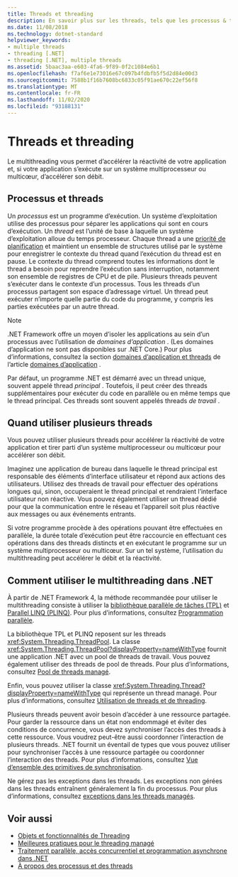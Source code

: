 ```yaml
---
title: Threads et threading
description: En savoir plus sur les threads, tels que les processus & threads, quand utiliser plusieurs threads, & Comment utiliser le multithreading pour augmenter la réactivité ou le débit dans .NET.
ms.date: 11/08/2018
ms.technology: dotnet-standard
helpviewer_keywords:
- multiple threads
- threading [.NET]
- threading [.NET], multiple threads
ms.assetid: 5baac3aa-e603-4fa6-9f89-0f2c1084e6b1
ms.openlocfilehash: f7af6e1e73016e67c097b4fdbfb5f5d2d84e00d3
ms.sourcegitcommit: 7588b1f16b7608bc6833c05f91ae670c22ef56f8
ms.translationtype: MT
ms.contentlocale: fr-FR
ms.lasthandoff: 11/02/2020
ms.locfileid: "93188131"
---
```

# <a name="threads-and-threading"></a>Threads et threading

Le multithreading vous permet d’accélérer la réactivité de votre application et, si votre application s’exécute sur un système multiprocesseur ou multicœur, d’accélérer son débit.

## <a name="processes-and-threads"></a>Processus et threads

Un *processus* est un programme d’exécution. Un système d’exploitation utilise des processus pour séparer les applications qui sont en cours d’exécution. Un *thread* est l’unité de base à laquelle un système d’exploitation alloue du temps processeur. Chaque thread a une [priorité de planification](scheduling-threads.md) et maintient un ensemble de structures utilisé par le système pour enregistrer le contexte du thread quand l’exécution du thread est en pause. Le contexte du thread comprend toutes les informations dont le thread a besoin pour reprendre l’exécution sans interruption, notamment son ensemble de registres de CPU et de pile. Plusieurs threads peuvent s’exécuter dans le contexte d’un processus. Tous les threads d’un processus partagent son espace d’adressage virtuel. Un thread peut exécuter n’importe quelle partie du code du programme, y compris les parties exécutées par un autre thread.

> [!NOTE]
> .NET Framework offre un moyen d’isoler les applications au sein d’un processus avec l’utilisation de *domaines d’application* . (Les domaines d’application ne sont pas disponibles sur .NET Core.) Pour plus d’informations, consultez la section [domaines d’application et threads](../../framework/app-domains/application-domains.md#application-domains-and-threads) de l’article [domaines d’application](../../framework/app-domains/application-domains.md) .

Par défaut, un programme .NET est démarré avec un thread unique, souvent appelé thread *principal* . Toutefois, il peut créer des threads supplémentaires pour exécuter du code en parallèle ou en même temps que le thread principal. Ces threads sont souvent appelés threads *de travail* .

## <a name="when-to-use-multiple-threads"></a>Quand utiliser plusieurs threads

Vous pouvez utiliser plusieurs threads pour accélérer la réactivité de votre application et tirer parti d’un système multiprocesseur ou multicœur pour accélérer son débit.

Imaginez une application de bureau dans laquelle le thread principal est responsable des éléments d’interface utilisateur et répond aux actions des utilisateurs. Utilisez des threads de travail pour effectuer des opérations longues qui, sinon, occuperaient le thread principal et rendraient l’interface utilisateur non réactive. Vous pouvez également utiliser un thread dédié pour que la communication entre le réseau et l’appareil soit plus réactive aux messages ou aux événements entrants.

Si votre programme procède à des opérations pouvant être effectuées en parallèle, la durée totale d’exécution peut être raccourcie en effectuant ces opérations dans des threads distincts et en exécutant le programme sur un système multiprocesseur ou multicœur. Sur un tel système, l’utilisation du multithreading peut accélérer le débit et la réactivité.

## <a name="how-to-use-multithreading-in-net"></a>Comment utiliser le multithreading dans .NET

À partir de .NET Framework 4, la méthode recommandée pour utiliser le multithreading consiste à utiliser la [bibliothèque parallèle de tâches (TPL)](../parallel-programming/task-parallel-library-tpl.md) et [Parallel LINQ (PLINQ)](../parallel-programming/introduction-to-plinq.md). Pour plus d’informations, consultez [Programmation parallèle](../parallel-programming/index.md).

La bibliothèque TPL et PLINQ reposent sur les threads <xref:System.Threading.ThreadPool>. La classe <xref:System.Threading.ThreadPool?displayProperty=nameWithType> fournit une application .NET avec un pool de threads de travail. Vous pouvez également utiliser des threads de pool de threads. Pour plus d’informations, consultez [Pool de threads managé](the-managed-thread-pool.md).

Enfin, vous pouvez utiliser la classe <xref:System.Threading.Thread?displayProperty=nameWithType> qui représente un thread managé. Pour plus d’informations, consultez [Utilisation de threads et de threading](using-threads-and-threading.md).

Plusieurs threads peuvent avoir besoin d’accéder à une ressource partagée. Pour garder la ressource dans un état non endommagé et éviter des conditions de concurrence, vous devez synchroniser l’accès des threads à cette ressource. Vous voudrez peut-être aussi coordonner l’interaction de plusieurs threads. .NET fournit un éventail de types que vous pouvez utiliser pour synchroniser l’accès à une ressource partagée ou coordonner l’interaction des threads. Pour plus d’informations, consultez [Vue d’ensemble des primitives de synchronisation](overview-of-synchronization-primitives.md).

Ne gérez pas les exceptions dans les threads. Les exceptions non gérées dans les threads entraînent généralement la fin du processus. Pour plus d’informations, consultez [exceptions dans les threads managés](exceptions-in-managed-threads.md).

## <a name="see-also"></a>Voir aussi

- [Objets et fonctionnalités de Threading](threading-objects-and-features.md)
- [Meilleures pratiques pour le threading managé](managed-threading-best-practices.md)
- [Traitement parallèle, accès concurrentiel et programmation asynchrone dans .NET](../parallel-processing-and-concurrency.md)
- [À propos des processus et des threads](/windows/desktop/procthread/about-processes-and-threads)
